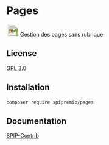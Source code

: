 # Pages

![Logo](prive/themes/spip/images/page-32.png) Gestion des pages sans rubrique

## License

[GPL 3.0](LICENSE)

## Installation

```bash
composer require spipremix/pages
```

## Documentation

[SPIP-Contrib](https://contrib.spip.net/Pages-uniques)

